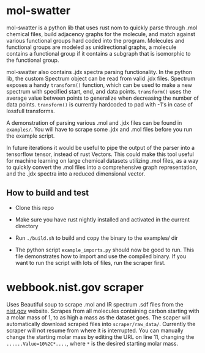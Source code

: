 # mol-swatter


mol-swatter is a python lib that uses rust nom to quickly parse through .mol chemical files, build adjacency graphs for the molecule, and match against various functional groups hard coded into the program. Molecules and functional groups are modeled as unidirectional graphs, a molecule contains a functional group if it contains a subgraph that is isomorphic to the functional group. 

mol-swatter also contains .jdx spectra parsing functionality. In the python lib, the custom Spectrum object can be read from valid .jdx files. Spectrum exposes a handy ```transform()``` function, which can be used to make a new spectrum with specified start, end, and data points. ```transform()``` uses the average value between points to generalize when decreasing the number of data points. ```transform()``` is currently hardcoded to pad with -1's in case of lossfull transforms. 

A demonstration of parsing various .mol and .jdx files can be found in ```examples/```. You will have to scrape some .jdx and .mol files before you run the example script. 

In future iterations it would be useful to pipe the output of the parser into a tensorflow tensor, instead of rust Vectors. This could make this tool useful for machine learning on large chemical datasets utilizing .mol files, as a way to quickly convert the .mol files into a comprehensive graph representation, and the .jdx spectra into a reduced dimensional vector.

## How to build and test


- Clone this repo

- Make sure you have rust nightly installed and activated in the current directory

- Run ```./build.sh``` to build and copy the binary to the examples/ dir

- The python script ```example_imports.py``` should now be good to run. This file demonstrates how to import and use the compiled binary. If you want to run the script with lots of files, run the scraper first.



# webbook.nist.gov scraper


Uses Beautiful soup to scrape .mol and IR spectrum .sdf files from the [nist.gov](https://webbook.nist.gov/cgi/cbook.cgi?Value=10%2C1&VType=MW&Formula=&) website. Scrapes from all molecules containing carbon starting with a molar mass of 1, to as high a mass as the dataset goes. The scaper will automatically download scraped files into ```scraper/raw_data/```. Currently the scraper will not resume from where it is interrupted. You can manually change the starting molar mass by editing the URL on line 11, changing the ```......Value=10%2C*....```, where ```*``` is the desired starting molar mass.

